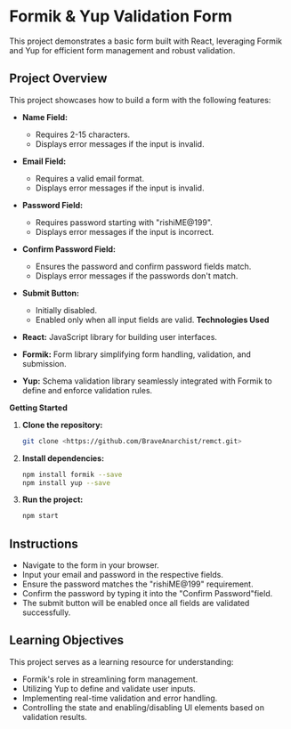 
# Formik & Yup Validation Form

This project demonstrates a basic form built with React, leveraging Formik and Yup for efficient form management and robust validation.


## Project Overview

This project showcases how to build a form with the following features:

- **Name Field:**
    - Requires 2-15 characters.
    - Displays error messages if the input is invalid.
- **Email Field:**
    - Requires a valid email format.
    - Displays error messages if the input is invalid.
- **Password Field:**
    - Requires password starting with "rishiME@199".
    - Displays error messages if the input is incorrect.
- **Confirm Password Field:**
    - Ensures the password and confirm password fields match.
    - Displays error messages if the passwords don't match.
- **Submit Button:**
    - Initially disabled.
    - Enabled only when all input fields are valid.
**Technologies Used**

- **React:** JavaScript library for building user interfaces.
- **Formik:** Form library simplifying form handling, validation, and submission.
- **Yup:** Schema validation library seamlessly integrated with Formik to define and enforce validation rules.


**Getting Started**

1. **Clone the repository:**
   ```bash
   git clone <https://github.com/BraveAnarchist/remct.git>

2. **Install dependencies:**
    ```bash
    npm install formik --save
    npm install yup --save

3. **Run the project:**
    ```bash
    npm start
## Instructions

-  Navigate to the form in your browser.
-  Input your email and password in the respective fields.
-  Ensure the password matches the "rishiME@199" requirement.
-  Confirm the password by typing it into the "Confirm Password"field.
- The submit button will be enabled once all fields are validated successfully.

## Learning Objectives

This project serves as a learning resource for understanding:
- Formik's role in streamlining form management.
- Utilizing Yup to define and validate user inputs.
- Implementing real-time validation and error handling.
- Controlling the state and enabling/disabling UI elements based on validation results.